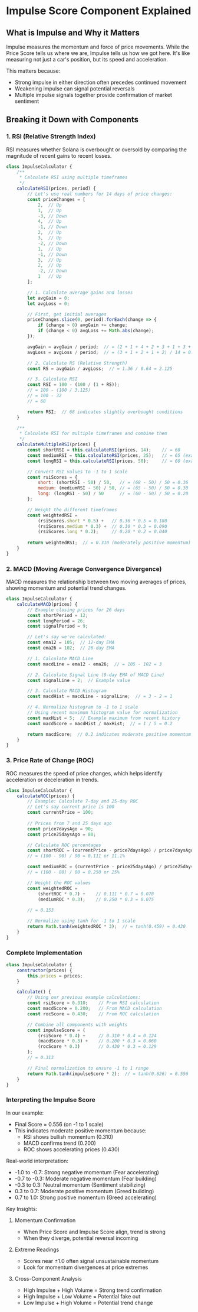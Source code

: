 # Impulse Score Component Explained

## What is Impulse and Why it Matters
Impulse measures the momentum and force of price movements. While the Price Score tells us where we are, Impulse tells us how we got here. It's like measuring not just a car's position, but its speed and acceleration.

This matters because:
- Strong impulse in either direction often precedes continued movement
- Weakening impulse can signal potential reversals
- Multiple impulse signals together provide confirmation of market sentiment

## Breaking it Down with Components

### 1. RSI (Relative Strength Index)
RSI measures whether Solana is overbought or oversold by comparing the magnitude of recent gains to recent losses.

```javascript
class ImpulseCalculator {
    /**
     * Calculate RSI using multiple timeframes
     */
    calculateRSI(prices, period) {
        // Let's use real numbers for 14 days of price changes:
        const priceChanges = [
            2,  // Up
            1,  // Up
            -3, // Down
            4,  // Up
            -1, // Down
            2,  // Up
            3,  // Up
            -2, // Down
            1,  // Up
            -1, // Down
            3,  // Up
            2,  // Up
            -2, // Down
            1   // Up
        ];

        // 1. Calculate average gains and losses
        let avgGain = 0;
        let avgLoss = 0;

        // First, get initial averages
        priceChanges.slice(0, period).forEach(change => {
            if (change > 0) avgGain += change;
            if (change < 0) avgLoss += Math.abs(change);
        });

        avgGain = avgGain / period;  // = (2 + 1 + 4 + 2 + 3 + 1 + 3 + 2 + 1) / 14 = 1.36
        avgLoss = avgLoss / period;  // = (3 + 1 + 2 + 1 + 2) / 14 = 0.64

        // 2. Calculate RS (Relative Strength)
        const RS = avgGain / avgLoss;  // = 1.36 / 0.64 = 2.125

        // 3. Calculate RSI
        const RSI = 100 - (100 / (1 + RS));
        // = 100 - (100 / 3.125)
        // = 100 - 32
        // = 68

        return RSI;  // 68 indicates slightly overbought conditions
    }

    /**
     * Calculate RSI for multiple timeframes and combine them
     */
    calculateMultipleRSI(prices) {
        const shortRSI = this.calculateRSI(prices, 14);    // = 68
        const mediumRSI = this.calculateRSI(prices, 25);   // = 65 (example)
        const longRSI = this.calculateRSI(prices, 50);     // = 60 (example)

        // Convert RSI values to -1 to 1 scale
        const rsiScores = {
            short: (shortRSI - 50) / 50,   // = (68 - 50) / 50 = 0.36
            medium: (mediumRSI - 50) / 50, // = (65 - 50) / 50 = 0.30
            long: (longRSI - 50) / 50      // = (60 - 50) / 50 = 0.20
        };

        // Weight the different timeframes
        const weightedRSI = 
            (rsiScores.short * 0.5) +   // 0.36 * 0.5 = 0.180
            (rsiScores.medium * 0.3) +  // 0.30 * 0.3 = 0.090
            (rsiScores.long * 0.2);     // 0.20 * 0.2 = 0.040
        
        return weightedRSI;  // = 0.310 (moderately positive momentum)
    }
}
```

### 2. MACD (Moving Average Convergence Divergence)
MACD measures the relationship between two moving averages of prices, showing momentum and potential trend changes.

```javascript
class ImpulseCalculator {
    calculateMACD(prices) {
        // Example closing prices for 26 days
        const shortPeriod = 12;
        const longPeriod = 26;
        const signalPeriod = 9;

        // Let's say we've calculated:
        const ema12 = 105;  // 12-day EMA
        const ema26 = 102;  // 26-day EMA

        // 1. Calculate MACD Line
        const macdLine = ema12 - ema26;  // = 105 - 102 = 3

        // 2. Calculate Signal Line (9-day EMA of MACD Line)
        const signalLine = 2;  // Example value

        // 3. Calculate MACD Histogram
        const macdHist = macdLine - signalLine;  // = 3 - 2 = 1

        // 4. Normalize histogram to -1 to 1 scale
        // Using recent maximum histogram value for normalization
        const maxHist = 5;  // Example maximum from recent history
        const macdScore = macdHist / maxHist;  // = 1 / 5 = 0.2

        return macdScore;  // 0.2 indicates moderate positive momentum
    }
}
```

### 3. Price Rate of Change (ROC)
ROC measures the speed of price changes, which helps identify acceleration or deceleration in trends.

```javascript
class ImpulseCalculator {
    calculateROC(prices) {
        // Example: Calculate 7-day and 25-day ROC
        // Let's say current price is 100
        const currentPrice = 100;
        
        // Prices from 7 and 25 days ago
        const price7daysAgo = 90;
        const price25daysAgo = 80;

        // Calculate ROC percentages
        const shortROC = (currentPrice - price7daysAgo) / price7daysAgo;
        // = (100 - 90) / 90 = 0.111 or 11.1%

        const mediumROC = (currentPrice - price25daysAgo) / price25daysAgo;
        // = (100 - 80) / 80 = 0.250 or 25%

        // Weight the ROC values
        const weightedROC = 
            (shortROC * 0.7) +    // 0.111 * 0.7 = 0.078
            (mediumROC * 0.3);    // 0.250 * 0.3 = 0.075
        
        // = 0.153

        // Normalize using tanh for -1 to 1 scale
        return Math.tanh(weightedROC * 3);  // = tanh(0.459) = 0.430
    }
}
```

### Complete Implementation

```javascript
class ImpulseCalculator {
    constructor(prices) {
        this.prices = prices;
    }

    calculate() {
        // Using our previous example calculations:
        const rsiScore = 0.310;    // From RSI calculation
        const macdScore = 0.200;   // From MACD calculation
        const rocScore = 0.430;    // From ROC calculation

        // Combine all components with weights
        const impulseScore = (
            (rsiScore * 0.4) +     // 0.310 * 0.4 = 0.124
            (macdScore * 0.3) +    // 0.200 * 0.3 = 0.060
            (rocScore * 0.3)       // 0.430 * 0.3 = 0.129
        );
        // = 0.313

        // Final normalization to ensure -1 to 1 range
        return Math.tanh(impulseScore * 2);  // = tanh(0.626) = 0.556
    }
}
```

### Interpreting the Impulse Score

In our example:
- Final Score = 0.556 (on -1 to 1 scale)
- This indicates moderate positive momentum because:
  - RSI shows bullish momentum (0.310)
  - MACD confirms trend (0.200)
  - ROC shows accelerating prices (0.430)

Real-world interpretation:
- -1.0 to -0.7: Strong negative momentum (Fear accelerating)
- -0.7 to -0.3: Moderate negative momentum (Fear building)
- -0.3 to 0.3: Neutral momentum (Sentiment stabilizing)
- 0.3 to 0.7: Moderate positive momentum (Greed building)
- 0.7 to 1.0: Strong positive momentum (Greed accelerating)

Key Insights:
1. Momentum Confirmation
   - When Price Score and Impulse Score align, trend is strong
   - When they diverge, potential reversal incoming

2. Extreme Readings
   - Scores near ±1.0 often signal unsustainable momentum
   - Look for momentum divergences at price extremes

3. Cross-Component Analysis
   - High Impulse + High Volume = Strong trend confirmation
   - High Impulse + Low Volume = Potential fake out
   - Low Impulse + High Volume = Potential trend change